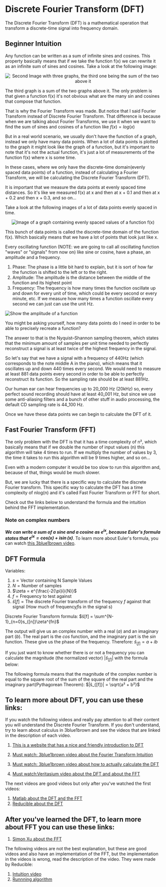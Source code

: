 # Discrete Fourier Transform (DFT)
The Discrete Fourier Transform (DFT) is a mathematical operation that transform a discrete-time signal into frequency domain.

## Beginner Intuition
Any function can be written as a sum of infinite sines and cosines.
This property basically means that if we take the function
f(x) we can rewrite it as an infinite sum of sines and cosines.
Take a look at the following image:

<div align="center">

![Second Image with three graphs, the third one being the sum of the two above it](./sum_of_functions.svg)

</div>

The third graph is a sum of the two graphs above it. The only problem is that given a function f(x) it's not obvious what are the many sin and cosines that compose that function.

That is why the Fourier Transform was made. But notice that I said Fourier Transform instead of Discrete Fourier Transform. That difference is because when we are talking about Fourier Transforms, we use it when we want to find the sum of sines and cosines of a function like $f(x) = log(x)$

But in a real world scenario, we usually don't have the function of a graph, instead we only have many data points. When a lot of data points is plotted to the graph it might look like the graph of a function, but it's important to note that it's not the actual function, it's just a lot of measurements of the function f(x) where x is some time. 

In these cases, where we only have the discrete-time domain(evenly spaced data points) of a function, instead of calculating a Fourier Transform, we will be calculating the Discrete Fourier Transform (DFT).

It is important that we measure the data points at evenly spaced time distances. So it's like we measured f(x) at x and then at x + 0.1 and then at x + 0.2 and then x + 0.3, and so on...

Take a look at the following images of a lot of data points evenly spaced in time.

<div align="center">

![Image of a graph containing evenly spaced values of a function f(x)](./evenly_spaced_values_of_function.jpg)

</div>

This bunch of data points is called the discrete-time domain of the function f(x). Which basically means that we have a lot of points that look just like x.

Every oscillating function (NOTE: we are going to call all oscillating function "waves" or "signals" from now on) like sine or cosine, have a phase, an amplitude and a frequency.

1. Phase: The phase is a little bit hard to explain, but it is sort of how far the function is shifted to the left or to the right.
2. Amplitude: The amplitude is the distance between the middle of the function and its highest point
3. Frequency: The frequency is how many times the function oscillate up and down for every unit of time, which could be every second or every minute, etc. If we measure how many times a function oscillate every second we can just can use the unit Hz.

![Show the amplitude of a function](./amplitude.png)

You might be asking yourself, how many data points do I need in order to be able to precisely recreate a function?

The answer to that is the Nyquist–Shannon sampling theorem, which states that the minimum amount of samples per unit time needed to perfectly reconstruct a signal is at least twice of the highest frequency in the signal.

So let's say that we have a signal with a frequency of 440Hz (which corresponds to the note middle A in the piano), which means that it oscillates up and down 440 times every second. We would need to measure at least 881 data points every second in order to be able to perfectly reconstruct its function. So the sampling rate should be at least 881Hz.

Our human ear can hear frequencies up to 20_000 Hz (20kHz) so, every perfect sound recording should have at least 40_001 Hz, but since we use some anti-aliasing filters and a bunch of other stuff in audio processing, the default CD sampling rate is 44_100 Hz.

Once we have these data points we can begin to calculate the DFT of it.


## Fast Fourier Transform (FFT)
The only problem with the DFT is that it has a time complexity of n², which basically means that if we double the number of input values (n) this algorithm will take 4 times to run. If we multiply the number of values by 3, the time it takes to run this algorithm will be 9 times higher, and so on...

Even with a modern computer it would be too slow to run this algorithm and, because of that, things would be much slower.

But, we are lucky that there is a specific way to calculate the discrete Fourier transform. This specific way to calculate the DFT has a time complexity of nlog(n) and it's called Fast Fourier Transform or FFT for short.

Check out the links below to understand the formula and the intuition behind the FFT implementation.

### Note on complex numbers
***We can write a sum of a sine and a cosine as $e^{ix}$, because Euler's formula states that $e^{ix} = cos(x) + i\sin(x)$***.
To learn more about Euler's formula, you can watch [this 3blue1brown video](https://www.youtube.com/watch?v=mvmuCPvRoWQ).


## DFT Formula
Variables:
1. $s = \text{Vector containing N Sample Values}$
2. $N = \text{Number of samples}$
3. $\zeta = e^{\frac{-2{\pi}i}{N}}$
3. $f = \text{Frequency to test against}$
4. $ŝ[f] = \text{The discrete Fourier transform of the frequency }f\text{ against that signal (How much of frequency} f \text{is in the signal s)}$
 
 
Discrete Fourier Transform formula: $ŝ[f] = \sum^{N-1}_{n=0}s_{[n]}\zeta^{fn}$
 
 The output will give us an complex number with a real ($a$) and an imaginary part ($b$). The real part is the $cos$ function, and the imaginary part is the $sin$ function. These give us the phase of the frequency.
 Therefore: $ŝ_{[f]}=a + ib$



 If you just want to know whether there is or not a frequency you can calculate the magnitude (the normalized vector) $|ŝ_{[f]}|$ with the formula below: 

The following formula means that the magnitude of the complex number is equal to the square root of the sum of the square of the real part and the imaginary part(Pythagorean Theorem): 
 $|ŝ_{[f]}| = \sqrt{a² + b²}$

## To learn more about DFT, you can use these links:
If you watch the following videos and really pay attention to all their content you will understand the Discrete Fourier Transform. If you don't understand, try to learn about calculus in 3blue1brown and see the videos that are linked in the description of each video.

1. [This is a website that has a nice and friendly introduction to DFT](https://www.jezzamon.com/fourier/index.html)

1. [Must watch: 3blue1brown video about the Fourier Transform Intuition](https://www.youtube.com/watch?v=spUNpyF58BY)
1. [Must watch: 3blue1brown video about how to actually calculate the DFT](https://www.youtube.com/watch?v=g8RkArhtCc4)
1. [Must watch:Veritasium video about the DFT and about the FFT](https://youtu.be/nmgFG7PUHfo?si=dQkwTJDc7Ht0EoeH)

The next videos are good videos but only after you've watched the first videos:
1. [Matlab about the DFT and the FFT](https://youtu.be/QmgJmh2I3Fw?si=60jzWiJf29nX40n8)
1. [Reducible about the DFT](https://youtu.be/yYEMxqreA10?si=Lc0qPItuIQ6i9pnI)


## After you've learned the DFT, to learn more about FFT you can use these links:

1. [Simon Xu about the FFT](https://youtu.be/htCj9exbGo0?si=xL6jBgNIaI4O31Lh)

The following videos are not the best explanation, but these are good videos and also have an implementation of the FFT, but the implementation in the videos is wrong, read the description of the video. They were made by Reducible:
1. [Intuition video](https://youtu.be/h7apO7q16V0?si=nIwYoXWGVBNcb5pn)
1. [Runnning algorithm](https://youtu.be/Ty0JcR6Dvis?si=qVw8XtbQC-g81iYT)
